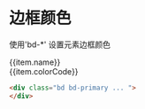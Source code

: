 # 边框颜色

使用'bd-*' 设置元素边框颜色

  <Example>
   <div
   v-for = "index in 2"
   :class="index===2 ? 'bd' : '' , 'bd-l-0', 'bd-r-0', 'bd-b-0' "
   class="flex flex-wrap gap-3 mt-1 ">
     <div :key="item"
     v-for = "item in index===1 ? arrayTheme : arrayNormal"
     class="w-16 h-20 mt-4" >
       <div :class="'bd-' + item.name"  class="bd w-16 h-8" ></div>
       <div class="text-center h-12">
         <div>{{item.name}}</div>
         <div>{{item.colorCode}}</div>
       </div>
     </div>
   </div>
 </Example>

```html
<div class="bd bd-primary ... ">
</div>
```

<script setup>
 const arrayTheme =  [
   {name:'primary',colorCode:'#2B80FF'},
   {name:'secondary',colorCode:'#37B2FE'},
   {name:'success',colorCode:'#17CE97'},
   {name:'warning',colorCode:'#FFA34D'},
   {name:'danger',colorCode:'#FF5858'},
   {name:'important',colorCode:'#FF4F9E'},
   {name:'special',colorCode:'#9D5EFF'},
 ];
 const arrayNormal = [
   {name:'white',colorCode:'#FFFFFF'},
   {name:'lighter',colorCode:'#F5F5F5'},
   {name:'light',colorCode:'#E3E4E9'},
   {name:'gray',colorCode:'#9EA3B0'},
   {name:'dark',colorCode:'#5E626D'},
   {name:'darker',colorCode:'#1B1F28'},
   {name:'black',colorCode:'#000000'},
   {name:'surface',colorCode:'#F5F5F5'},
   {name:'inverse',colorCode:'#3C4353'},
   {name:'transparent',colorCode:''},
   {name:'inherit',colorCode:''},
   {name:'current',colorCode:''},
 ]
</script>

